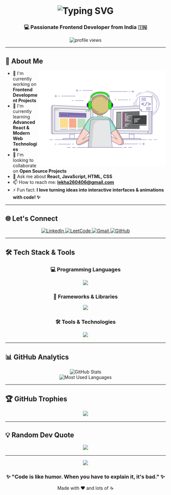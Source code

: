 # <div align="center">![Typing SVG](https://readme-typing-svg.herokuapp.com?font=Fira+Code&size=30&duration=3000&pause=1000&color=4FC3F7&center=true&vCenter=true&width=500&lines=Hi+%F0%9F%91%8B%2C+I'm+Shreelekha+K;Frontend+Developer+%F0%9F%92%BB;Creative+Problem+Solver+%E2%9C%A8;Always+Learning+%F0%9F%9A%80)</div>

<div align="center">
  <h3>💻 Passionate Frontend Developer from India 🇮🇳</h3>
  <img src="https://komarev.com/ghpvc/?username=shreelekha-26&label=Profile%20views&color=4FC3F7&style=for-the-badge" alt="profile views" />
</div>

---

## 🚀 About Me

<img align="right" alt="Coding" width="400" src="https://raw.githubusercontent.com/devSouvik/devSouvik/master/gif3.gif">

- 🔭 I'm currently working on **Frontend Development Projects**
- 🌱 I'm currently learning **Advanced React & Modern Web Technologies**
- 👯 I'm looking to collaborate on **Open Source Projects**
- 💬 Ask me about **React, JavaScript, HTML, CSS**
- 📫 How to reach me: **lekha260406@gmail.com**
- ⚡ Fun fact: **I love turning ideas into interactive interfaces & animations with code! ✨**

---

## 🌐 Let's Connect

<div align="center">
  <a href="https://www.linkedin.com/in/shreelekha04" target="_blank">
    <img src="https://img.shields.io/badge/LinkedIn-0077B5?style=for-the-badge&logo=linkedin&logoColor=white" alt="LinkedIn" />
  </a>
  <a href="https://leetcode.com/u/shreelekha26/" target="_blank">
    <img src="https://img.shields.io/badge/LeetCode-FFA116?style=for-the-badge&logo=leetcode&logoColor=black" alt="LeetCode" />
  </a>
  <a href="mailto:shreelekha04@gmail.com" target="_blank">
    <img src="https://img.shields.io/badge/Gmail-D14836?style=for-the-badge&logo=gmail&logoColor=white" alt="Gmail" />
  </a>
  <a href="https://github.com/shreelekha-26" target="_blank">
    <img src="https://img.shields.io/badge/GitHub-100000?style=for-the-badge&logo=github&logoColor=white" alt="GitHub" />
  </a>
</div>

---

## 🛠️ Tech Stack & Tools

<div align="center">

### 💻 Programming Languages
<p>
  <img src="https://skillicons.dev/icons?i=c,python,js,html,css,matlab" />
</p>

### 🚀 Frameworks & Libraries
<p>
  <img src="https://skillicons.dev/icons?i=react" />
</p>

### 🛠️ Tools & Technologies
<p>
  <img src="https://skillicons.dev/icons?i=git,github,vscode" />
</p>

</div>

---

## 📊 GitHub Analytics

<div align="center">
  <img src="https://github-readme-stats.vercel.app/api?username=shreelekha-26&show_icons=true&theme=radical&hide_border=true" alt="GitHub Stats" />
</div>

<div align="center">
  <img src="https://github-readme-stats.vercel.app/api/top-langs/?username=shreelekha-26&layout=compact&langs_count=6&theme=radical&hide_border=true" alt="Most Used Languages" />
</div>

---

## 🏆 GitHub Trophies

<div align="center">
  <img src="https://github-profile-trophy.vercel.app/?username=shreelekha-26&theme=radical&no-frame=true&margin-w=4&row=1" />
</div>

---

## 💡 Random Dev Quote

<div align="center">
  <img src="https://quotes-github-readme.vercel.app/api?type=horizontal&theme=tokyonight" />
</div>

---

<div align="center">
  <img src="https://capsule-render.vercel.app/api?type=waving&color=4FC3F7&height=120&section=footer&text=Thanks%20for%20visiting!&fontSize=16&fontColor=ffffff&animation=twinkling"/>
</div>

<div align="center">
  <h3>✨ "Code is like humor. When you have to explain it, it's bad." ✨</h3>
  <p>Made with ❤️ and lots of ☕</p>
</div>
